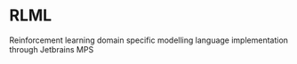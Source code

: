 # RLML
Reinforcement learning domain specific modelling language implementation through Jetbrains MPS
